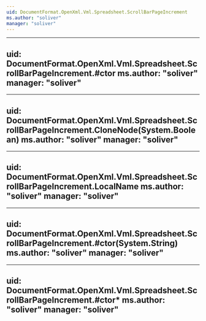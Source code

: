 ```yaml
---
uid: DocumentFormat.OpenXml.Vml.Spreadsheet.ScrollBarPageIncrement
ms.author: "soliver"
manager: "soliver"
---
```


---
uid: DocumentFormat.OpenXml.Vml.Spreadsheet.ScrollBarPageIncrement.#ctor
ms.author: "soliver"
manager: "soliver"
---

---
uid: DocumentFormat.OpenXml.Vml.Spreadsheet.ScrollBarPageIncrement.CloneNode(System.Boolean)
ms.author: "soliver"
manager: "soliver"
---

---
uid: DocumentFormat.OpenXml.Vml.Spreadsheet.ScrollBarPageIncrement.LocalName
ms.author: "soliver"
manager: "soliver"
---

---
uid: DocumentFormat.OpenXml.Vml.Spreadsheet.ScrollBarPageIncrement.#ctor(System.String)
ms.author: "soliver"
manager: "soliver"
---

---
uid: DocumentFormat.OpenXml.Vml.Spreadsheet.ScrollBarPageIncrement.#ctor*
ms.author: "soliver"
manager: "soliver"
---
